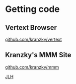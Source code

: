 # Getting code

## Vertext Browser

[github.com/kranzky/vertext](https://github.com/kranzky/vertext)

## Kranzky's MMM Site

[github.com/kranzky/mmm](https://github.com/kranzky/mmm)

[JLH](people.md)
